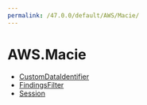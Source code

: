 ```yaml
---
permalink: /47.0.0/default/AWS/Macie/
---
```


# AWS.Macie



* [CustomDataIdentifier](CustomDataIdentifier.md)
* [FindingsFilter](FindingsFilter.md)
* [Session](Session.md)